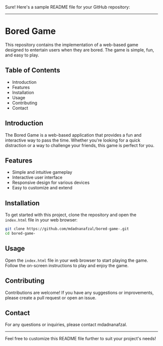 Sure! Here's a sample README file for your GitHub repository:

---

# Bored Game

This repository contains the implementation of a web-based game designed to entertain users when they are bored. The game is simple, fun, and easy to play.

## Table of Contents
- Introduction
- Features
- Installation
- Usage
- Contributing
- Contact

## Introduction
The Bored Game is a web-based application that provides a fun and interactive way to pass the time. Whether you're looking for a quick distraction or a way to challenge your friends, this game is perfect for you.

## Features
- Simple and intuitive gameplay
- Interactive user interface
- Responsive design for various devices
- Easy to customize and extend

## Installation
To get started with this project, clone the repository and open the `index.html` file in your web browser:

```bash
git clone https://github.com/mdadnanafzal/bored-game-.git
cd bored-game-
```

## Usage
Open the `index.html` file in your web browser to start playing the game. Follow the on-screen instructions to play and enjoy the game.

## Contributing
Contributions are welcome! If you have any suggestions or improvements, please create a pull request or open an issue.


## Contact
For any questions or inquiries, please contact mdadnanafzal.

---

Feel free to customize this README file further to suit your project's needs!
